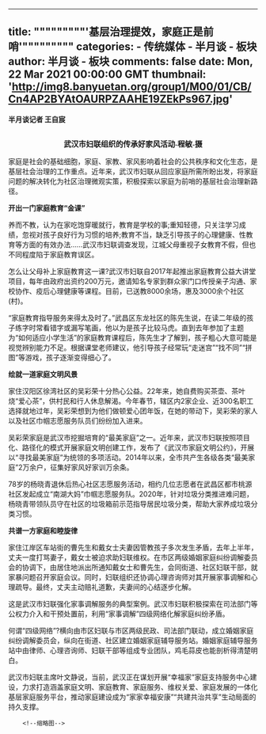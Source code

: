 
---
title: """""""""'基层治理提效，家庭正是前哨'"""""""""
categories: 
    - 传统媒体
    - 半月谈 - 板块
author: 半月谈 - 板块
comments: false
date: Mon, 22 Mar 2021 00:00:00 GMT
thumbnail: 'http://img8.banyuetan.org/group1/M00/01/CB/Cn4AP2BYAtOAURPZAAHE19ZEkPs967.jpg'
---

<div>   
<p><strong>半月谈记者 王自宸</strong></p>
  <p style="text-align: center;"><strong><img src="http://img8.banyuetan.org/group1/M00/01/CB/Cn4AP2BYAtOAURPZAAHE19ZEkPs967.jpg" title alt referrerpolicy="no-referrer"></strong></p>
  <p label="图片说明" style="font-family: 楷体, 楷体_GB2312, SimKai; font-size: 15px; text-align: center;"><strong>武汉市妇联组织的传承好家风活动-程敏-摄</strong></p>
  <p>家庭是社会的基础细胞，家庭、家教、家风影响着社会的公共秩序和文化生态，是基层社会治理的工作重点。近年来，武汉市妇联从回应家庭所需所盼出发，将家庭问题的解决转化为社区治理微观实策，积极探索以家庭为前哨的基层社会治理新路径。</p>
  <p><strong>开出一门家庭教育“金课”</strong></p>
  <p>养而不教，认为在家吃饱穿暖就行，教育是学校的事;重知轻德，只关注学习成绩，忽视对孩子良好行为习惯的培养;教育不当，缺乏引导孩子的心理健康、性教育等方面的有效办法……武汉市妇联调查发现，江城父母重视子女教育不假，但也不同程度陷于家庭教育误区。</p>
  <p>怎么让父母补上家庭教育这一课?武汉市妇联自2017年起推出家庭教育公益大讲堂项目，每年由政府出资约200万元，邀请知名专家到群众家门口传授亲子沟通、家校协作、疫后心理健康等课程。目前，已送教8000余场，惠及3000余个社区(村)。</p>
  <p>“家庭教育指导服务来得太及时了。”武昌区东龙社区的陈先生说，在读二年级的孩子练字时常看错字或漏写笔画，他以为是孩子比较马虎。直到去年参加了主题为“如何适应小学生活”的家庭教育课程后，陈先生才了解到，孩子粗心大意可能是视觉辨别能力不足。根据课堂老师建议，他引导孩子经常玩“走迷宫”“找不同”“拼图”等游戏，孩子逐渐变得细心了。</p>
  <p><strong>绘就一道家庭文明风景</strong></p>
  <p>家住汉阳区徐湾社区的吴彩荣十分热心公益。22年来，她自费购买茶壶、茶叶烧“爱心茶”，供村民和行人休息解渴。今年春节，辖区内2家企业、近300名职工选择就地过年，吴彩荣想到为他们做顿爱心团年饭，在她的带动下，吴彩荣的家人以及社区巾帼志愿服务队员们纷纷加入进来。</p>
  <p>吴彩荣家庭是武汉市挖掘培育的“最美家庭”之一。近年来，武汉市妇联按照项目化、路径化的模式开展家庭文明创建工作，发布了《武汉市家庭文明公约》，开展以“寻找最美家庭”为统领的多项活动。2014年以来，全市共产生各级各类“最美家庭”2万余户，征集好家风好家训万余条。</p>
  <p>78岁的杨晓青退休后热心社区志愿服务活动，相约几位志愿者在武昌区都市桃源社区发起成立“南湖大妈”巾帼志愿服务队。2020年，针对垃圾分类推进难问题，杨晓青带领队员守在社区的垃圾箱前示范指导居民垃圾分类，帮助大家养成垃圾分类习惯。</p>
  <p><strong>共谱一方家庭和睦旋律</strong></p>
  <p>家住江岸区车站街的曹先生和戴女士夫妻因管教孩子多次发生矛盾，去年上半年，丈夫一度打骂妻子，戴女士被迫求助妇联维权。在市区两级婚姻家庭纠纷调解委员会的协调下，由居住地派出所通知戴女士和曹先生，会同街道、社区妇联干部，就家暴问题召开家庭会议。同时，妇联组织还协调心理咨询师对其开展家事调解和心理疏导。最终，丈夫主动赔礼道歉，夫妻间的心结逐步化解。</p>
  <p>这是武汉市妇联强化家事调解服务的典型案例。武汉市妇联积极探索在司法部门等公权力介入和干预处置前，利用“家事调解”四级网络化解家庭纠纷矛盾。</p>
  <p>何谓“四级网络”?横向由市区妇联与市区两级民政、司法部门联动，成立婚姻家庭纠纷调解委员会，纵向在街道、社区建立婚姻家庭辅导服务站。婚姻家庭辅导服务站中由律师、心理咨询师、妇联干部等组成专业团队，鸡毛蒜皮也能剖析得清楚明白。</p>
  <p>武汉市妇联主席叶文静说，当前，武汉正在谋划开展“幸福家”家庭支持服务中心建设，力求打造涵盖家庭文明、家庭教育、家庭服务、维权关爱、家庭发展的一体化基层家庭服务平台，推动家庭建设成为“家家幸福安康”“共建共治共享”生动局面的持久支撑。</p>
  <p></p>
 
        <!--缩略图-->
              
</div>
            